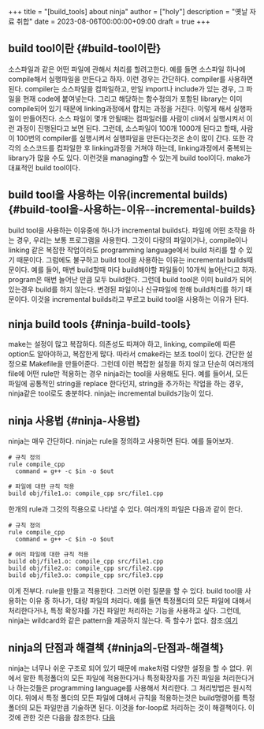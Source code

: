 +++
title = "[build_tools] about ninja"
author = ["holy"]
description = "옛날 자료 취합"
date = 2023-08-06T00:00:00+09:00
draft = true
+++

## build tool이란 {#build-tool이란}

소스파일과 같은 어떤 파일에 관해서 처리를 할려고한다. 예를 들면
소스파일 하나에 compile해서 실행파일을 만든다고 하자.  이런 경우는
간단하다. compiler를 사용하면 된다. compiler는 소스파일을 컴파일하고,
만일 import나 include가 있는 경우, 그 파일을 현재 code에
붙여넣는다. 그리고 해당하는 함수정의가 포함된 library는 이미
compile되어 있기 때문에 linking과정에서 합치는 과정을 거친다. 이렇게
해서 실행파일이 만들어진다. 소스 파일이 몇개 안될때는 컴파일러를
사람이 cli에서 실행시켜서 이런 과정이 진행된다고 보면 된다. 그런데,
소스파일이 100개 1000개 된다고 할때, 사람이 100번의 compiler를
실행시켜서 실행파일을 만든다는것은 손이 많이 간다. 또한 각각의
소스코드를 컴파일한 후 linking과정을 거쳐야 하는데, linking과정에서
중복되는 library가 많을 수도 있다. 이런것을 managing할 수 있는게 build
tool이다. make가 대표적인 build tool이다.


## build tool을 사용하는 이유(incremental builds) {#build-tool을-사용하는-이유--incremental-builds}

build tool을 사용하는 이유중에 하나가 incremental builds다. 파일에
어떤 조작을 하는 경우, 우리는 보통 프로그램을 사용한다. 그것이 다량의
파일이거나, compile이나 linking 같은 복잡한 작업이라도 programming
language에서 build 처리를 할 수 있기 때문이다. 그럼에도 불구하고 build
tool을 사용하는 이유는 incremental builds때문이다. 예를 들어, 매번
build할때 마다 build해야할 파일들이 10개씩 늘어난다고 하자. program은
매번 늘어난 만큼 모두 build한다. 그런데 build tool은 이미 build가 되어
있는경우 build를 하지 않는다. 변경된 파일이나 신규파일에 한해
build처리를 하기 때문이다. 이것을 incremental builds라고 부르고 build
tool을 사용하는 이유가 된다.


## ninja build tools {#ninja-build-tools}

make는 설정이 많고 복잡하다. 의존성도 따져야 하고, linking, compile에
따른 option도 알아야하고, 복잡한게 많다. 따라서 cmake라는 보조 tool이
있다. 간단한 설정으로 Makefile을 만들어준다. 그런데 이런 복잡한 설정을
하지 않고 단순히 여러개의 file에 어떤 rule만 적용하는 경우 ninja라는
tool을 사용해도 된다. 예를 들어서, 모든 파일에 공통적인 string을
replace 한다던지, string을 추가하는 작업을 하는 경우, ninja같은
tool로도 충분하다. ninja는 incremental builds기능이 있다.


## ninja 사용법 {#ninja-사용법}

ninja는 매우 간단하다. ninja는 rule을 정의하고 사용하면 된다. 예를
들어보자.

```ninja
# 규칙 정의
rule compile_cpp
  command = g++ -c $in -o $out

# 파일에 대한 규칙 적용
build obj/file1.o: compile_cpp src/file1.cpp
```

한개의 rule과 그것의 적용으로 나타낼 수 있다. 여러개의 파일은 다음과
같이 한다.

```ninja
# 규칙 정의
rule compile_cpp
  command = g++ -c $in -o $out

# 여러 파일에 대한 규칙 적용
build obj/file1.o: compile_cpp src/file1.cpp
build obj/file2.o: compile_cpp src/file2.cpp
build obj/file3.o: compile_cpp src/file3.cpp

```

이게 전부다. rule을 만들고 적용한다. 그러면 이런 질문을 할 수
있다. build tool을 사용하는 이유 중 하나가, 대량 파일의 처리다. 예를
들면 특정폴더의 모든 파일에 대해서 처리한다거나, 특정 확장자를 가진
파일만 처리하는 기능을 사용하고 싶다. 그런데, ninja는 wildcard와 같은
pattern을 제공하지 않는다. 즉 할수가 없다. 참조:[여기](https://lwn.net/Articles/706404/)


## ninja의 단점과 해결책 {#ninja의-단점과-해결책}

ninja는 너무나 쉬운 구조로 되어 있기 때문에 make처럼 다양한 설정을 할
수 없다. 위에서 말한 특정폴더의 모든 파일에 적용한다거나 특정확장자를
가진 파일을 처리한다거나 하는것들은 programming language를 사용해서
처리한다. 그 처리방법은 원시적이다. 위에서 특정 폴더의 모든 파일에
대해서 규칙을 적용하는것은 build명령어를 특정폴더의 모든 파일만큼
기술하면 된다. 이것을 for-loop로 처리하는 것이 해결책이다. 이것에 관한
것은 다음을 참조한다. [다음](https://jvns.ca/blog/2020/10/26/ninja--a-simple-way-to-do-builds/)
